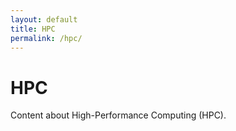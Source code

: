 ```yaml
---
layout: default
title: HPC
permalink: /hpc/
---
```


# HPC

Content about High-Performance Computing (HPC).